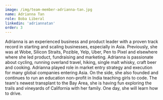 ```yaml
---
image: /img/team-member-adrianna-tan.jpg
name: Adrianna Tan
role: Boba Liberal
linkedin: 'adriannatan'
order: 3
---
```


Adrianna is an experienced business and product leader with a proven track record in starting and scaling businesses, especially in Asia. Previously, she was at Wobe, Silicon Straits, Pozible, Yelp, Uber, Pen to Pixel and elsewhere where she led product, fundraising and marketing. Adrianna is passionate about cycling, running overland travel, hiking, single malt whisky, craft beer and cooking. Adrianna played role in market entry strategy and execution for many global companies entering Asia. On the side, she also founded and continues to run an education non-profit in India teaching girls to code. The team's newest transplant to the Bay Area, she is having fun exploring the trails and vineyards of California with her family. One day, she will learn how to drive.
